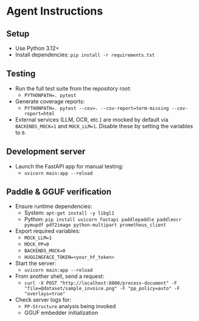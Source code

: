 # Agent Instructions

## Setup
- Use Python 3.12+
- Install dependencies: `pip install -r requirements.txt`

## Testing
- Run the full test suite from the repository root:
  - `PYTHONPATH=. pytest`
- Generate coverage reports:
  - `PYTHONPATH=. pytest --cov=. --cov-report=term-missing --cov-report=html`
- External services (LLM, OCR, etc.) are mocked by default via `BACKENDS_MOCK=1` and `MOCK_LLM=1`. Disable these by setting the variables to `0`.

## Development server
- Launch the FastAPI app for manual testing:
  - `uvicorn main:app --reload`

## Paddle & GGUF verification
- Ensure runtime dependencies:
  - System: `apt-get install -y libgl1`
  - Python: `pip install uvicorn fastapi paddlepaddle paddleocr pymupdf pdf2image python-multipart prometheus_client`
- Export required variables:
  - `MOCK_LLM=1`
  - `MOCK_PP=0`
  - `BACKENDS_MOCK=0`
  - `HUGGINGFACE_TOKEN=<your_hf_token>`
- Start the server:
  - `uvicorn main:app --reload`
- From another shell, send a request:
  - `curl -X POST "http://localhost:8000/process-document" -F "file=@dataset/sample_invoice.png" -F "pp_policy=auto" -F "overlays=true"`
- Check server logs for:
  - `PP-Structure` analysis being invoked
  - GGUF embedder initialization
